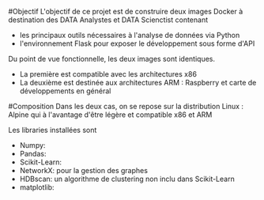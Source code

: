 #Objectif
L'objectif de ce projet est de construire deux images Docker à destination des DATA Analystes et DATA Scienctist
contenant 
- les principaux outils nécessaires à l'analyse de données via Python
- l'environnement Flask pour exposer le développement sous forme d'API

Du point de vue fonctionnelle, les deux images sont identiques. 
- La première est compatible avec les architectures x86
- La deuxième est destinée aux architectures ARM : Raspberry et carte de développements en général

#Composition
Dans les deux cas, on se repose sur la distribution Linux : Alpine qui à l'avantage d'être légère et
compatible x86 et ARM

Les libraries installées sont 
- Numpy:
- Pandas:
- Scikit-Learn: 
- NetworkX: pour la gestion des graphes
- HDBscan: un algorithme de clustering non inclu dans Scikit-Learn
- matplotlib:   